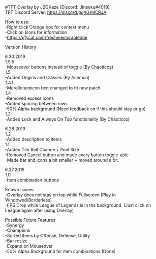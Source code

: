 #TFT Overlay by J2GKaze (Discord: Jinsoku#4019)  
 TFT Discord Server: https://discord.gg/KHMCRJA

How to use:  
  -Right click Orange box for context menu  
  -Click on Icons for information  
  -https://gfycat.com/freshmemorabledoe

Version History

6.30.2019   
1.5.5  
  -Mouseover buttons instead of toggle (By Chaoticoz)   
1.5  
  -Added Origins and Classes (By Asemco)   
1.4.1  
  -Morellonomicon text changed to fit new patch   
1.4  
  -Removed excess icons    
  -Added spacing between rows    
  -50% Alpha background (Need feedback on if this should stay or go)    
1.3  
  -Added Lock and Always On Top functionality (By Chaoticoz)  

6.28.2019  
1.2  
  -Added description to items  
1.1   
  -Added Tier Roll Chance + Pool Size  
  -Removed Cancel button and made every button toggle-able  
  -Made bar and icons a bit smaller + moved around a bit.  

6.27.2019  
1.0  
  -Item combination buttons  

Known issues:  
  -Overlay does not stay on top while Fullscreen (Play in Windowed/Borderless)  
  -FPS Drop while League of Legends is in the background. (Just click on League again after using Overlay)  

Possible Future Features:  
  -Synergy  
  -Champions  
  -Sorted items by Offense, Defense, Utility  
  -Bar resize  
  -Expand on Mouseover  
  -50% Alpha Background for item combinations (Done)  

